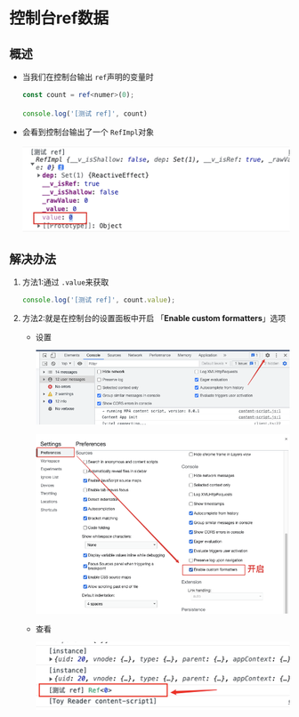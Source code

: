 # 控制台ref数据

## 概述

- 当我们在控制台输出 `ref`声明的变量时

    ```typescript
    const count = ref<numer>(0);

    console.log('[测试 ref]', count)
    ```

- 会看到控制台输出了一个 `RefImpl`对象

    ![](image/image__5YJQKeSpM.png)

## 解决办法

1. 方法1:通过 `.value`来获取

    ```typescript
    console.log('[测试 ref]', count.value);
    ```

2. 方法2:就是在控制台的设置面板中开启 「**Enable custom formatters**」选项

      - 设置

        ![](image/image_AMkBJNOsbK.png)

        ![](image/image_jQnDwk-ij7.png)

      - 查看

        ![](image/image_71f6JSlKkN.png)
